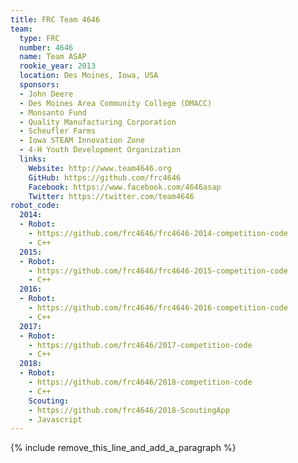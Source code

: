 ```yaml
---
title: FRC Team 4646
team:
  type: FRC
  number: 4646
  name: Team ASAP
  rookie_year: 2013
  location: Des Moines, Iowa, USA
  sponsors:
  - John Deere
  - Des Moines Area Community College (DMACC)
  - Monsanto Fund
  - Quality Manufacturing Corporation
  - Scheufler Farms
  - Iowa STEAM Innovation Zone
  - 4-H Youth Development Organization
  links:
    Website: http://www.team4646.org
    GitHub: https://github.com/frc4646
    Facebook: https://www.facebook.com/4646asap
    Twitter: https://twitter.com/team4646
robot_code:
  2014:
  - Robot:
    - https://github.com/frc4646/frc4646-2014-competition-code
    - C++
  2015:
  - Robot:
    - https://github.com/frc4646/frc4646-2015-competition-code
    - C++
  2016:
  - Robot:
    - https://github.com/frc4646/frc4646-2016-competition-code
    - C++
  2017:
  - Robot:
    - https://github.com/frc4646/2017-competition-code
    - C++
  2018:
  - Robot:
    - https://github.com/frc4646/2018-competition-code
    - C++
    Scouting:
    - https://github.com/frc4646/2018-ScoutingApp
    - Javascript
---
```


{% include remove_this_line_and_add_a_paragraph %}
